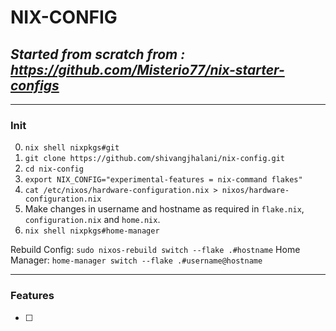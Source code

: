 # NIX-CONFIG
## _Started from scratch from : https://github.com/Misterio77/nix-starter-configs_
---

### Init

0. `nix shell nixpkgs#git`
1. `git clone https://github.com/shivangjhalani/nix-config.git`
2. `cd nix-config`
3. `export NIX_CONFIG="experimental-features = nix-command flakes"`
4. `cat /etc/nixos/hardware-configuration.nix > nixos/hardware-configuration.nix`
5. Make changes in username and hostname as required in `flake.nix`, `configuration.nix` and `home.nix`.
6. `nix shell nixpkgs#home-manager`

Rebuild Config: `sudo nixos-rebuild switch --flake .#hostname`
Home Manager: `home-manager switch --flake .#username@hostname`

---

### Features
- [ ] 

